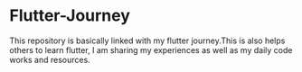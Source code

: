 # Flutter-Journey
This repository is basically linked with my flutter journey.This is also helps others to learn flutter, I am sharing my experiences as well as my daily code works and resources.

